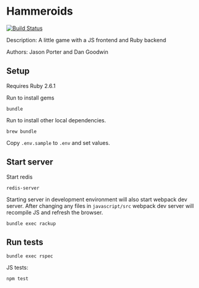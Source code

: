 # Hammeroids

[![Build Status](https://travis-ci.org/boakfriends/hammeroids.svg?branch=master)](https://travis-ci.org/boakfriends/hammeroids)

Description:
A little game with a JS frontend and Ruby backend

Authors: Jason Porter and Dan Goodwin


## Setup
Requires Ruby 2.6.1

Run to install gems
```
bundle
```

Run to install other local dependencies.

```
brew bundle
```

Copy `.env.sample` to `.env` and set values.

## Start server
Start redis

```
redis-server
```

Starting server in development environment will also start webpack dev server. After changing any files in `javascript/src` webpack dev server will recompile JS and refresh the browser.

```
bundle exec rackup
```

## Run tests

 ```
 bundle exec rspec
 ```
JS tests:

```
npm test
```